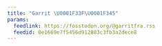 ```yaml
---
title: "Garrit \U0001F33F\U0001F345"
params:
  feedlink: https://fosstodon.org/@garritfra.rss
  feedid: 0e1669e7f5456d912883c3fb3a2dece8
---
```

